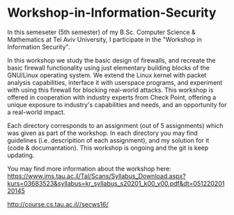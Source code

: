 # Workshop-in-Information-Security
In this semeseter (5th semester) of my B.Sc. Computer Science & Mathematics at Tel Aviv University, I participate in the "Workshop in Information Security".

In this workshop we study the basic design of firewalls, and recreate the basic firewall functionality using just elementary building blocks of the GNU/Linux operating system.
We extend the Linux kernel with packet analysis capabilities, interface it with userspace programs, and experiment with using this firewall for blocking real-world attacks.
This workshop is offered in cooperation with industry experts from Check Point, offering a unique exposure to industry's capabilities and needs, and an opportunity for a real-world impact.

Each directory corresponds to an assignment (out of 5 assignments) which was given as part of the workshop.
In each directory you may find guidelines (i.e. descripition of each assignment), and my solution for it (code & documantation).
This workshop is ongoing and the git is keep updating.

You may find more information about the workshop here:
https://www.ims.tau.ac.il/Tal/Scans/Syllabus_Download.aspx?kurs=03683523&syllabus=kr_syllabus_s20201_k00_v00.pdf&dt=05122020120145

http://course.cs.tau.ac.il//secws16/
